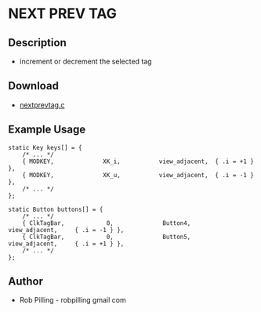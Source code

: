 # NEXT PREV TAG

## Description

 * increment or decrement the selected tag

## Download

 * [nextprevtag.c](nextprevtag.c)

## Example Usage

	static Key keys[] = {
		/* ... */
		{ MODKEY,              XK_i,           view_adjacent,  { .i = +1 } },
		{ MODKEY,              XK_u,           view_adjacent,  { .i = -1 } },
		/* ... */
	};

	static Button buttons[] = {
		/* ... */
		{ ClkTagBar,            0,              Button4,        view_adjacent,     { .i = -1 } },
		{ ClkTagBar,            0,              Button5,        view_adjacent,     { .i = +1 } },
		/* ... */
	};


## Author

 * Rob Pilling - robpilling gmail com

